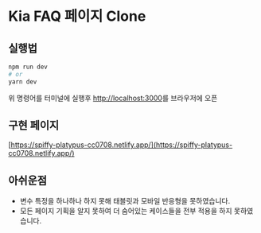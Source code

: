 # Kia FAQ 페이지 Clone

## 실행법

```bash
npm run dev
# or
yarn dev
```

위 명령어를 터미널에 실행후 [http://localhost:3000](http://localhost:3000)를 브라우저에 오픈

## 구현 페이지

[https://spiffy-platypus-cc0708.netlify.app/](https://spiffy-platypus-cc0708.netlify.app/)

## 아쉬운점

- 변수 특정을 하나하나 하지 못해 태블릿과 모바일 반응형을 못하였습니다.
- 모든 페이지 기획을 알지 못하여 더 숨어있는 케이스들을 전부 적용을 하지 못하였습니다.
